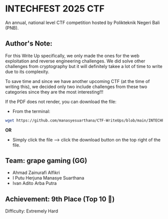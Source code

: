 # INTECHFEST 2025 CTF
An annual, national level CTF competition hosted by Polikteknik Negeri Bali (PNB). 

## **Author's Note:**

For this Write Up specifically, we only made the ones for the web exploitation and reverse engineering challenges. We did solve other challenges from cryptography but it will definitely takee a lot of time to write due to its complexity. 

To save time and since we have another upcoming CTF (at the time of writing this), we decided only two include challenges from these two categories since they are the most interesting!!!

If the PDF does not render, you can download the file:

- From the terminal:

```bash
wget https://github.com/manasyesuarthana/CTF-WriteUps/blob/main/INTECHFEST%202025/INTECHFEST%202025%20CTF%20WU.pdf
```

**OR**

- Simply click the file --> click the download button on the top right of the file.

## Team: grape gaming (GG)
- Ahmad Zainurafi Alfikri
- I Putu Herjuna Manasye Suarthana
- Ivan Adito Arba Putra

## Achievement: 9th Place (Top 10 🏅)
Difficulty: Extremely Hard

